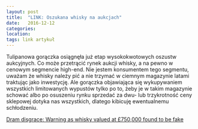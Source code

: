 ```yaml
---
layout: post
title:  "LINK: Oszukana whisky na aukcjach"
date:   2016-12-12
categories: 
location: 
tags: link artykuł
---
```


Tulipanowa gorączka osiągnęła już etap wysokokwotowych oszustw aukcyjnych. Co może przetrącić rynek aukcji whisky, a na pewno w cenowym segmencie high-end. Nie jestem konsumentem tego segmentu, uważam że whisky należy pić a nie trzymać w ciemnym magazynie latami traktując jako inwestycję. Ale gorączka objawiająca się wykupywaniem wszystkich limitowanych wypustów tylko po to, żeby je w takim magazynie schować albo po osuszeniu rynku sprzedać za dwu- lub trzykrotność ceny sklepowej dotyka nas wszystkich, dlatego kibicuję ewentualnemu schłodzeniu.

[Dram disgrace: Warning as whisky valued at £750,000 found to be fake](http://www.heraldscotland.com/news/14958526.Dram_disgrace__Warning_as_whisky_valued_at___750_000_found_to_be_fake/)
